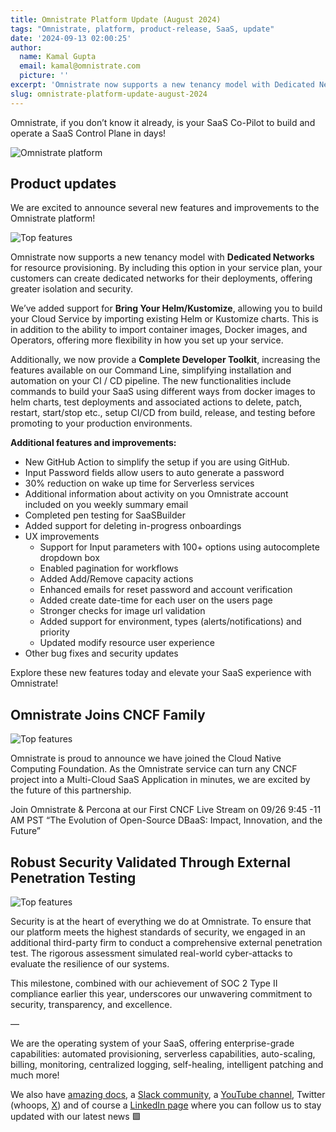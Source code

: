 ```yaml
---
title: Omnistrate Platform Update (August 2024)
tags: "Omnistrate, platform, product-release, SaaS, update"
date: '2024-09-13 02:00:25'
author:
  name: Kamal Gupta
  email: kamal@omnistrate.com
  picture: ''
excerpt: 'Omnistrate now supports a new tenancy model with Dedicated Networks for resource provisioning.'
slug: omnistrate-platform-update-august-2024
---
```


Omnistrate, if you don’t know it already, is your SaaS Co-Pilot to build and operate a SaaS Control Plane in days!

![Omnistrate platform][1]


## Product updates

We are excited to announce several new features and improvements to the Omnistrate platform! 

![Top features][2]

Omnistrate now supports a new tenancy model with **Dedicated Networks** for resource provisioning. By including this option in your service plan, your customers can create dedicated networks for their deployments, offering greater isolation and security.

We’ve added support for **Bring Your Helm/Kustomize**, allowing you to build your Cloud Service by importing existing Helm or Kustomize charts. This is in addition to the ability to import container images, Docker images, and Operators, offering more flexibility in how you set up your service.

Additionally, we now provide a **Complete Developer Toolkit**, increasing the features available on our Command Line, simplifying installation and automation on your CI / CD pipeline. The new functionalities include commands to build your SaaS using different ways from docker images to helm charts, test deployments and associated actions to delete, patch, restart, start/stop etc., setup CI/CD from build, release, and testing before promoting to your production environments. 

**Additional features and improvements:**

- New GitHub Action to simplify the setup if you are using GitHub.
- Input Password fields allow users to auto generate a password
- 30% reduction on wake up time for Serverless services
- Additional information about activity on you Omnistrate account included on you weekly summary email
- Completed pen testing for SaaSBuilder
- Added support for deleting in-progress onboardings
- UX improvements
    - Support for Input parameters with 100+  options using autocomplete dropdown box
    - Enabled pagination for workflows 
    - Added Add/Remove capacity actions
    - Enhanced emails for reset password and account verification
    - Added create date-time for each user on the users page
    - Stronger checks for image url validation
    - Added support for environment, types (alerts/notifications) and priority
    - Updated modify resource user experience
- Other bug fixes and security updates

Explore these new features today and elevate your SaaS experience with Omnistrate!


## Omnistrate Joins CNCF Family 

![Top features][3] 

Omnistrate is proud to announce we have joined the Cloud Native Computing Foundation.  As the Omnistrate service can turn any CNCF project into a Multi-Cloud SaaS Application in minutes, we are excited by the future of this partnership.

Join Omnistrate & Percona at our First CNCF Live Stream on 09/26 9:45 -11 AM PST 
“The Evolution of Open-Source DBaaS: Impact, Innovation, and the Future” 


## Robust Security Validated Through External Penetration Testing 

![Top features][4] 

Security is at the heart of everything we do at Omnistrate. To ensure that our platform meets the highest standards of security, we engaged in an additional third-party firm to conduct a comprehensive external penetration test. The rigorous assessment simulated real-world cyber-attacks to evaluate the resilience of our systems.

This milestone, combined with our achievement of SOC 2 Type II compliance earlier this year, underscores our unwavering commitment to security, transparency, and excellence.

— 

We are the operating system of your SaaS, offering enterprise-grade capabilities: automated provisioning, serverless capabilities, auto-scaling, billing, monitoring, centralized logging, self-healing, intelligent patching and much more!

We also have [amazing docs][5], a [Slack community][9], a [YouTube channel][6], Twitter (whoops, [X][8]) and of course a [LinkedIn page][7] where you can follow us to stay updated with our latest news 🟩

  [1]: https://drive.google.com/thumbnail?id=1KHKAuFJ_5g_mKbzSvqCK-cvn3TvSfvR3&sz=w720
  [2]: https://drive.google.com/thumbnail?id=1hKh__sDs6gxdWkf3jUGIDvZBmzsxd6Sm&sz=w720
  [4]: https://drive.google.com/thumbnail?id=1DWqOgx_S9r8Do-JdTsBszeNCY-SSogtK&sz=w212
  [3]: https://drive.google.com/thumbnail?id=126EIThm3u0vptLymDzPM26sIFBCzzhDK&sz=w212
  [5]: http://docs.omnistrate.com
  [6]: https://www.youtube.com/@omnistrate
  [7]: https://www.linkedin.com/company/omnistrate/
  [8]: https://twitter.com/omnistrate
  [9]: https://join.slack.com/t/cloudnative-u5h1399/shared_invite/zt-1qf3cgi37-lCV1vKJlrBioqGuVjKBtyw
